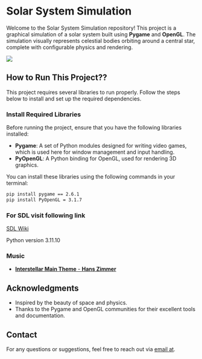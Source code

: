 # Solar System Simulation

Welcome to the Solar System Simulation repository! This project is a graphical simulation of a solar system built using **Pygame** and **OpenGL**. The simulation visually represents celestial bodies orbiting around a central star, complete with configurable physics and rendering.

![](https://github.com/haJye/DSAI/blob/main/M2DSAI/ImageSynthesis/Project/Gif.gif)

## How to Run This Project??
This project requires several libraries to run properly. Follow the steps below to install and set up the required dependencies.

### Install Required Libraries

Before running the project, ensure that you have the following libraries installed:

- **Pygame**: A set of Python modules designed for writing video games, which is used here for window management and input handling.
- **PyOpenGL**: A Python binding for OpenGL, used for rendering 3D graphics.

You can install these libraries using the following commands in your terminal:

```bash
pip install pygame == 2.6.1
pip install PyOpenGL = 3.1.7
```


### For SDL visit following link
[SDL Wiki](https://wiki.libsdl.org/SDL2/Installation)

Python version 3.11.10

### Music 
- [**Interstellar Main Theme** - **Hans Zimmer**](https://youtu.be/kpz8lpoLvrA?si=LODxKZLKSyyZHm8I)



## Acknowledgments

- Inspired by the beauty of space and physics.
- Thanks to the Pygame and OpenGL communities for their excellent tools and documentation.

## Contact

For any questions or suggestions, feel free to reach out via [email at](axundzade02@gmail.com).
